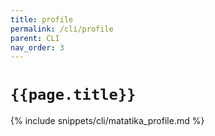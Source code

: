 ```yaml
---
title: profile
permalink: /cli/profile
parent: CLI
nav_order: 3
---
```


# `{{page.title}}`

{% include snippets/cli/matatika_profile.md %}